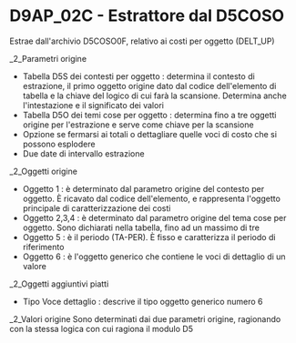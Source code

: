 # D9AP_02C - Estrattore dal D5COSO
Estrae dall'archivio D5COSO0F, relativo ai costi per oggetto (DELT_UP)

_2_Parametri origine

- Tabella D5S dei contesti per oggetto :  determina il contesto di estrazione, il primo oggetto origine dato dal codice dell'elemento di tabella e la chiave del logico di cui farà la scansione. Determina anche l'intestazione e il significato dei valori
- Tabella D5O dei temi cose per oggetto :  determina fino a tre oggetti origine per l'estrazione e serve come chiave per la scansione
- Opzione se fermarsi ai totali o dettagliare quelle voci di costo che si possono esplodere
- Due date di intervallo estrazione

_2_Oggetti origine

- Oggetto 1 :  è determinato dal parametro origine del contesto per oggetto. È ricavato dal codice dell'elemento, e rappresenta l'oggetto principale di caratterizzazione dei costi
- Oggetto 2,3,4 :  è determinato dal parametro origine del tema cose per oggetto. Sono dichiarati nella tabella, fino ad un massimo di tre
- Oggetto 5 :  è il periodo (TA-PER). È fisso e caratterizza il periodo di riferimento
- Oggetto 6 :  è l'oggetto generico che contiene le voci di dettaglio di un valore

_2_Oggetti aggiuntivi piatti

- Tipo Voce dettaglio :  descrive il tipo oggetto generico numero 6


_2_Valori origine
Sono determinati dai due parametri origine, ragionando con la stessa logica con cui ragiona il modulo D5
